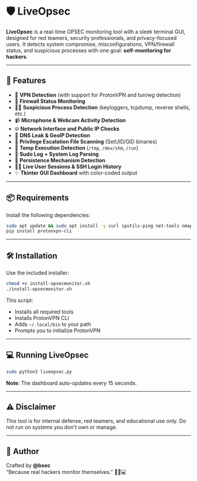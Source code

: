 # 🛡️ LiveOpsec

**LiveOpsec** is a real-time OPSEC monitoring tool with a sleek terminal GUI, designed for red teamers, security professionals, and privacy-focused users. It detects system compromise, misconfigurations, VPN/firewall status, and suspicious processes with one goal: **self-monitoring for hackers**.

---

## 🚀 Features

- 🔐 **VPN Detection** (with support for ProtonVPN and tun/wg detection)
- 🧱 **Firewall Status Monitoring**
- 🕵️‍♂️ **Suspicious Process Detection** (keyloggers, tcpdump, reverse shells, etc.)
- 📹 **Microphone & Webcam Activity Detection**
- 🌐 **Network Interface and Public IP Checks**
- 📡 **DNS Leak & GeoIP Detection**
- 📛 **Privilege Escalation File Scanning** (SetUID/GID binaries)
- 🧟 **Temp Execution Detection** (`/tmp`, `/dev/shm`, `/run`)
- 🧾 **Sudo Log + System Log Parsing**
- 🔁 **Persistence Mechanism Detection**
- 🧑‍💻 **Live User Sessions & SSH Login History**
- ✨ **Tkinter GUI Dashboard** with color-coded output

---

## 📦 Requirements

Install the following dependencies:

```bash
sudo apt update && sudo apt install -y curl iputils-ping net-tools nmap lsof ss yad whois dnsutils ufw
pip install protonvpn-cli
```

---

## 🛠️ Installation

Use the included installer:

```bash
chmod +x install-opsecmonitor.sh
./install-opsecmonitor.sh
```

This script:
- Installs all required tools
- Installs ProtonVPN CLI
- Adds `~/.local/bin` to your path
- Prompts you to initialize ProtonVPN

---

## 💻 Running LiveOpsec

```bash
sudo python3 liveopsec.py
```

**Note**: The dashboard auto-updates every 15 seconds.

---

## ⚠️ Disclaimer

This tool is for internal defense, red teamers, and educational use only. Do not run on systems you don't own or manage.

---

## 👤 Author

Crafted by **@bsec**  
“Because real hackers monitor themselves.” 🕵️‍♂️💻
